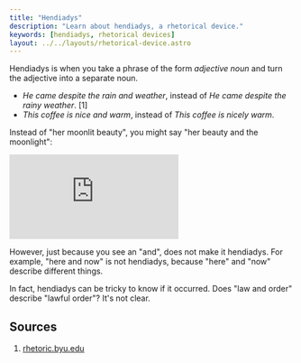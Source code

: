 ```yaml
---
title: "Hendiadys"
description: "Learn about hendiadys, a rhetorical device."
keywords: [hendiadys, rhetorical devices]
layout: ../../layouts/rhetorical-device.astro
---
```


Hendiadys is when you take a phrase of the form _adjective_ _noun_ and turn the adjective into a separate noun.

- _He came despite the rain and weather_, instead of _He came despite the rainy weather_. [1]
- _This coffee is nice and warm_, instead of _This coffee is nicely warm_.

Instead of "her moonlit beauty", you might say "her beauty and the moonlight":

<div class="w-full h-48 sm:h-72 md:h-80 xl:h-[472px] flex justify-center">
  <iframe class="h-full w-full sm:w-5/6 lg:w-4/6 xl:w-full rounded-xl" src="https://www.youtube.com/embed/y8AWFf7EAc4?si=2Itm-RXARQIMeVrG&amp;start=135&amp;end=142&amp;rel=0" title="YouTube video player" frameborder="0" allow="accelerometer; autoplay; clipboard-write; encrypted-media; gyroscope; picture-in-picture; web-share" loading="lazy" referrerpolicy="strict-origin-when-cross-origin" allowfullscreen></iframe>
</div>

However, just because you see an "and", does not make it hendiadys. For example, "here and now" is not hendiadys, because "here" and "now" describe different things.

In fact, hendiadys can be tricky to know if it occurred. Does "law and order" describe "lawful order"? It's not clear.

## Sources

1. [rhetoric.byu.edu](http://rhetoric.byu.edu/Figures/H/hendiadys.htm)
